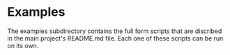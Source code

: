 # Examples

The examples subdirectory contains the full form scripts that are discribed in
the main project's README.md file. Each one of these scripts can be run on its
own.
